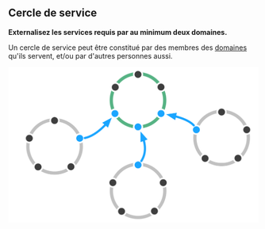 ## Cercle de service

**Externalisez les services requis par au minimum deux domaines.**

Un cercle de service peut être constitué par des membres des [domaines](glossary:domain) qu'ils servent, et/ou par d'autres personnes aussi.

![Cercle de service](img/structural-patterns/service-circle.png)